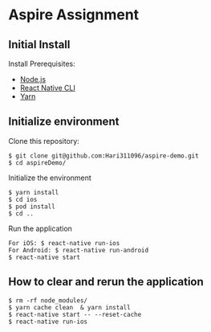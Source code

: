 # Aspire Assignment

## Initial Install
Install Prerequisites:
 - [Node.js](https://nodejs.org)
 - [React Native CLI](https://www.npmjs.com/package/react-native-cli)
 - [Yarn](https://yarnpkg.com/)

## Initialize environment

Clone this repository:
```
$ git clone git@github.com:Hari311096/aspire-demo.git
$ cd aspireDemo/
```

Initialize the environment
```
$ yarn install
$ cd ios
$ pod install
$ cd ..
```

Run the application
```
For iOS: $ react-native run-ios
For Android: $ react-native run-android
$ react-native start

```


## How to clear and rerun the application

```
$ rm -rf node_modules/
$ yarn cache clean  & yarn install
$ react-native start -- --reset-cache
$ react-native run-ios
```
